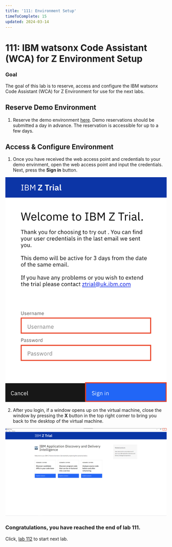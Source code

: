 ```yaml
---
title: '111: Environment Setup'
timeToComplete: 15
updated: 2024-03-14
---
```


# 111: IBM watsonx Code Assistant (WCA) for Z Environment Setup

### Goal

The goal of this lab is to reserve, access and configure the IBM watsonx Code Assistant (WCA) for Z Environment for use for the next labs.

## Reserve Demo Environment

1. Reserve the demo environment [here](https://learn.ibm.com/mod/page/view.php?id=291032). Demo reservations should be submitted a day in advance. The reservation is accessible for up to a few days.

## Access & Configure Environment

1. Once you have received the web access point and credentials to your demo envinment, open the web access point and input the credentials. Next, press the **Sign in** button.

  ![](./images/111/login.png)

2. After you login, if a window opens up on the virtual machine, close the window by pressing the **X** button in the top right corner to bring you back to the desktop of the virtual machine.

  ![](./images/111/close-window.png)

### Congratulations, you have reached the end of lab 111.

Click, [lab 112](/watsonx/codeassistant/z/112) to start next lab.
